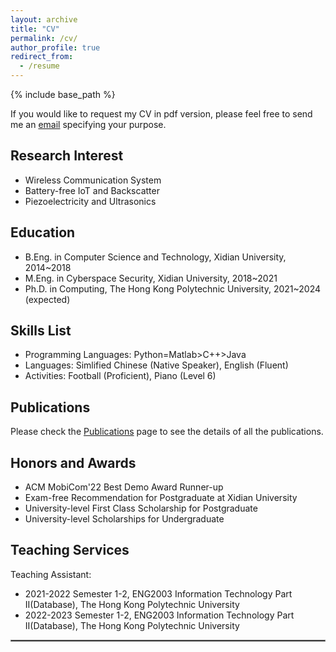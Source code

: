 ```yaml
---
layout: archive
title: "CV"
permalink: /cv/
author_profile: true
redirect_from:
  - /resume
---
```


{% include base_path %}

If you would like to request my CV in pdf version, please feel free to send me an [email](mailto:marcogong22@gmail.com) specifying your purpose.
## Research Interest
* Wireless Communication System
* Battery-free IoT and Backscatter
* Piezoelectricity and Ultrasonics

## Education

* B.Eng. in Computer Science and Technology, Xidian University, 2014~2018
* M.Eng. in Cyberspace Security, Xidian University, 2018~2021
* Ph.D. in Computing, The Hong Kong Polytechnic University, 2021~2024 (expected)



## Skills List

* Programming Languages: Python=Matlab>C++>Java
* Languages: Simlified Chinese (Native Speaker), English (Fluent)
* Activities: Football (Proficient), Piano (Level 6)



## Publications

Please check the [Publications](https://marcogong.github.io/publications/) page to see the details of all the publications.

## Honors and Awards

* ACM MobiCom'22 Best Demo Award Runner-up
* Exam-free Recommendation for Postgraduate at Xidian University
* University-level First Class Scholarship for Postgraduate
* University-level Scholarships for Undergraduate



## Teaching Services

Teaching Assistant: 
* 2021-2022 Semester 1-2, ENG2003 Information Technology Part II(Database), The Hong Kong Polytechnic University
* 2022-2023 Semester 1-2, ENG2003 Information Technology Part II(Database), The Hong Kong Polytechnic University


<hr style="border:1px solid gray"/> 

